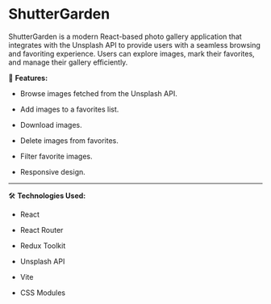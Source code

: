 # ShutterGarden
ShutterGarden is a modern React-based photo gallery application that integrates with the Unsplash API to provide users with a seamless browsing and favoriting experience. Users can explore images, mark their favorites, and manage their gallery efficiently.

🚀 **Features:**

- Browse images fetched from the Unsplash API.

- Add images to a favorites list.

- Download images.

- Delete images from favorites.

- Filter favorite images.

- Responsive design.

---

🛠️ **Technologies Used:**

- React

- React Router

- Redux Toolkit

- Unsplash API

- Vite

- CSS Modules